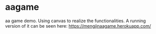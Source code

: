# aagame
aa game demo.
Using canvas to realize the functionalities. A running version of it can be seen here: https://mengjinaagame.herokuapp.com/
